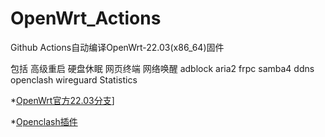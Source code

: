 # OpenWrt_Actions

Github Actions自动编译OpenWrt-22.03(x86_64)固件

包括 高级重启 硬盘休眠 网页终端 网络唤醒 adblock aria2 frpc samba4 ddns openclash wireguard Statistics 

*[OpenWrt官方22.03分支](https://github.com/openwrt/openwrt/tree/openwrt-22.03)]

*[Openclash插件](https://github.com/vernesong/OpenClash)
